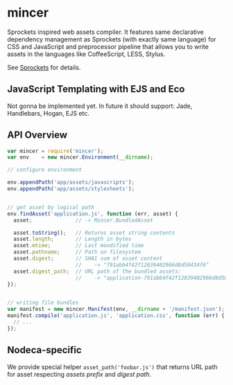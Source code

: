 mincer
======

Sprockets inspired web assets compiler. It features same declarative dependency
management as Sprockets (with exactly same language) for CSS and JavaScript and
preprocessor pipeline that allows you to write assets in the languages like
CoffeeScript, LESS, Stylus.

See [Sprockets](https://github.com/sstephenson/sprockets) for details.


JavaScript Templating with EJS and Eco
--------------------------------------

Not gonna be implemented yet. In future it should support: Jade, Handlebars,
Hogan, EJS etc.


API Overview
------------

``` javascript
var mincer = require('mincer');
var env    = new mincer.Environment(__dirname);

// configure environment

env.appendPath('app/assets/javascripts');
env.appendPath('app/assets/stylesheets');


// get asset by logical path
env.findAsset('application.js', function (err, asset) {
  asset;              // -> Mincer.BundledAsset

  asset.toString();   // Returns asset string contents
  asset.length;       // Length in bytes
  asset.mtime;        // Last moodified time
  asset.pathname;     // Path on filesystem
  asset.digest;       // SHA1 sum of asset content
                      //    -> "791abb4f42f12839402966d8d50434f6"
  asset.digest_path;  // URL path of the bundled assets:
                      //    -> "application-791abb4f42f12839402966d8d50434f6.js"
});


// writing file bundles
var manifest = new mincer.Manifest(env, __dirname + '/manifest.json');
manifest.compile('application.js', 'application.css', function (err) {
  // ...
});
```


Nodeca-specific
---------------

We provide special helper `asset_path('foobar.js')` that returns URL path for
asset respecting _assets prefix_ and _digest path_.
